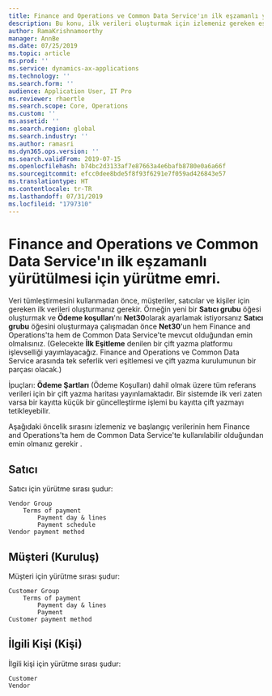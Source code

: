 ```yaml
---
title: Finance and Operations ve Common Data Service'ın ilk eşzamanlı yürütülmesi için yürütme emri.
description: Bu konu, ilk verileri oluşturmak için izlemeniz gereken eşitleme sırasını belirtir.
author: RamaKrishnamoorthy
manager: AnnBe
ms.date: 07/25/2019
ms.topic: article
ms.prod: ''
ms.service: dynamics-ax-applications
ms.technology: ''
ms.search.form: ''
audience: Application User, IT Pro
ms.reviewer: rhaertle
ms.search.scope: Core, Operations
ms.custom: ''
ms.assetid: ''
ms.search.region: global
ms.search.industry: ''
ms.author: ramasri
ms.dyn365.ops.version: ''
ms.search.validFrom: 2019-07-15
ms.openlocfilehash: b74bc2d3133af7e87663a4e6bafb8780e0a6a66f
ms.sourcegitcommit: efcc0dee8bde5f8f93f6291e7f059ad426843e57
ms.translationtype: HT
ms.contentlocale: tr-TR
ms.lasthandoff: 07/31/2019
ms.locfileid: "1797310"
---
```

# <a name="execution-order-for-initial-sychronization-of-finance-and-operations-and-common-data-service"></a>Finance and Operations ve Common Data Service'ın ilk eşzamanlı yürütülmesi için yürütme emri.

Veri tümleştirmesini kullanmadan önce, müşteriler, satıcılar ve kişiler için gereken ilk verileri oluşturmanız gerekir. Örneğin yeni bir **Satıcı grubu** öğesi oluşturmak ve **Ödeme koşulları**'nı **Net30**olarak ayarlamak istiyorsanız **Satıcı grubu** öğesini oluşturmaya çalışmadan önce **Net30**'un hem Finance and Operations'ta hem de Common Data Service'te mevcut olduğundan emin olmalısınız. (Gelecekte **İlk Eşitleme** denilen bir çift yazma platformu işlevselliği yayımlayacağız. Finance and Operations ve Common Data Service arasında tek seferlik veri eşitlemesi ve çift yazma kurulumunun bir parçası olacak.)

İpuçları: **Ödeme Şartları** (Ödeme Koşulları) dahil olmak üzere tüm referans verileri için bir çift yazma haritası yayınlamaktadır. Bir sistemde ilk veri zaten varsa bir kayıtta küçük bir güncelleştirme işlemi bu kayıtta çift yazmayı tetikleyebilir. 

Aşağıdaki öncelik sırasını izlemeniz ve başlangıç verilerinin hem Finance and Operations'ta hem de Common Data Service'te kullanılabilir olduğundan emin olmanız gerekir .   

## <a name="vendor"></a>Satıcı

Satıcı için yürütme sırası şudur:

```
Vendor Group
    Terms of payment
        Payment day & lines
        Payment schedule
Vendor payment method
```

## <a name="customer-organization"></a>Müşteri (Kuruluş)

Müşteri için yürütme sırası şudur:

```
Customer Group
    Terms of payment
        Payment day & lines
        Payment 
Customer payment method
```

## <a name="contact-person"></a>İlgili Kişi (Kişi)

İlgili kişi için yürütme sırası şudur:

```
Customer
Vendor               
```
